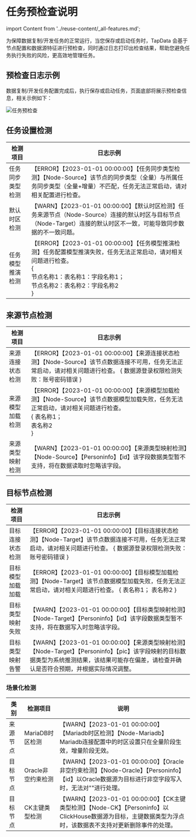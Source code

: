 # 任务预检查说明

import Content from '../reuse-content/_all-features.md';

<Content />

为保障数据复制/开发任务的正常运行，当您保存或启动任务时，TapData 会基于节点配置和数据源特征进行预检查，同时通过日志打印出检查结果，帮助您避免任务执行失败的风险，更高效地管理任务。

## 预检查日志示例

数据复制/开发任务配置完成后，执行保存或启动任务，页面底部将展示预检查信息，相关示例如下：

![任务预检查](../images/task_pre_check.png)



## 任务设置检测

| 检测项目         | 日志示例                                                     |
| ---------------- | ------------------------------------------------------------ |
| 任务同步类型检测 | 【ERROR】【2023-01-01 00:00:00】【任务同步类型检测】【Node-Source】该节点的同步类型（全量）与所属任务同步类型（全量+增量）不匹配，任务无法正常启动，请对相关配置进行检查。 |
| 默认时区检测     | 【WARN】【2023-01-01 00:00:00】【默认时区检测】任务来源节点（Node-Source）连接的默认时区与目标节点（Node-Target）连接的默认时区不一致，可能导致同步数据的不一致问题。 |
| 任务模型推演检测 | 【ERROR】【2023-01-01 00:00:00】【任务模型推演检测】任务配置模型推演失败，任务无法正常启动，请对相关问题进行检查。<br /> { <br />节点名称1：表名称1：字段名称1； <br />节点名称2：表名称2：字段名称2 <br />} |



## 来源节点检测

| 检测项目         | 日志示例                                                     |
| ---------------- | ------------------------------------------------------------ |
| 来源连接状态检测 | 【ERROR】【2023-01-01 00:00:00】【来源连接状态检测】【Node-Source】该节点数据连接不可用，任务无法正常启动，请对相关问题进行检查。 { 数据源登录权限检测失败：账号密码错误 } |
| 来源模型加载检测 | 【ERROR】【2023-01-01 00:00:00】【来源模型加载检测】【Node-Source】该节点数据模型加载失败，任务无法正常启动，请对相关问题进行检查。 <br />{ 表名称1； <br />表名称2 <br />} |
| 来源类型映射检测 | 【WARN】【2023-01-01 00:00:00】【来源类型映射检测】【Node-Source】【Personinfo】【id】该字段数据类型暂不支持，将在数据读取时忽略该字段。 |



## 目标节点检测

| 检测项目         | 日志示例                                                     |
| ---------------- | ------------------------------------------------------------ |
| 目标连接状态检测 | 【ERROR】【2023-01-01 00:00:00】【目标连接状态检测】【Node-Target】该节点数据连接不可用，任务无法正常启动，请对相关问题进行检查。 { 数据源登录权限检测失败：账号密码错误 } |
| 目标模型加载加载 | 【ERROR】【2023-01-01 00:00:00】【目标模型加载检测】【Node-Target】该节点数据模型加载失败，任务无法正常启动，请对相关问题进行检查。 { 表名称1； 表名称2 } |
| 目标类型映射失败 | 【WARN】【2023-01-01 00:00:00】【目标类型映射检测】【Node-Target】【Personinfo】【id】该字段数据类型暂不支持，将在数据写入时忽略该字段。 |
| 目标类型映射告警 | 【WARN】【2023-01-01 00:00:00】【来源类型映射检测】【Node-Target】【Personinfo】【pic】该字段映射的目标数据类型为系统推测结果，该结果可能存在偏差，请检查并确认是否符合预期，并根据实际情况调整。 |



### 场景化检测

| 类别     | 检测项目           | 说明                                                         |
| -------- | ------------------ | ------------------------------------------------------------ |
| 来源节点 | MariaDB时区检测    | 【WARN】【2023-01-01 00:00:00】【Mariadb时区检测】【Node-Mariadb】Mariadb连接配置中的时区设置只在全量阶段生效，增量阶段无效。 |
| 目标节点 | Oracle非空约束检测 | 【WARN】【2023-01-01 00:00:00】【Oracle非空约束检测】【Node-Oracle】【Personinfo】【id】以Oracle数据源为目标进行非空字段写入时，无法对""进行处理。 |
| 目标节点 | CK主键类型检测     | 【WARN】【2023-01-01 00:00:00】【CK主键类型检测】【Node-CK】【Personinfo】以ClickHouse数据源为目标，主键数据类型为浮点时，该数据表不支持对更新删除事件的处理。 |

